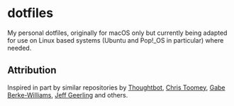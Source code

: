 # dotfiles

My personal dotfiles, originally for macOS only but currently being adapted for use on Linux based systems (Ubuntu and Pop!_OS in particular) where needed.

## Attribution

Inspired in part by similar repositories by [Thoughtbot][], [Chris Toomey][], [Gabe Berke-Williams][], [Jeff Geerling][] and others.

[chris toomey]: https://github.com/christoomey/dotfiles
[gabe berke-williams]: https://github.com/gabebw/dotfiles
[jeff geerling]: https://github.com/geerlingguy/dotfiles
[thoughtbot]: https://github.com/thoughtbot/dotfiles
